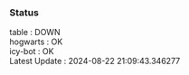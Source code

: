 ### Status


table : DOWN  
hogwarts : OK  
icy-bot : OK  
Latest Update : 2024-08-22 21:09:43.346277
